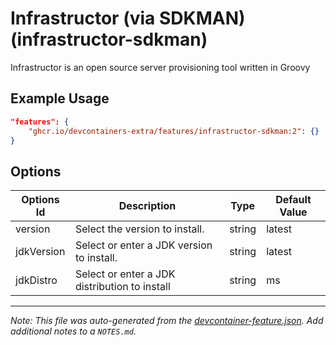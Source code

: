 
# Infrastructor (via SDKMAN) (infrastructor-sdkman)

Infrastructor is an open source server provisioning tool written in Groovy

## Example Usage

```json
"features": {
    "ghcr.io/devcontainers-extra/features/infrastructor-sdkman:2": {}
}
```

## Options

| Options Id | Description | Type | Default Value |
|-----|-----|-----|-----|
| version | Select the version to install. | string | latest |
| jdkVersion | Select or enter a JDK version to install. | string | latest |
| jdkDistro | Select or enter a JDK distribution to install | string | ms |



---

_Note: This file was auto-generated from the [devcontainer-feature.json](devcontainer-feature.json).  Add additional notes to a `NOTES.md`._
